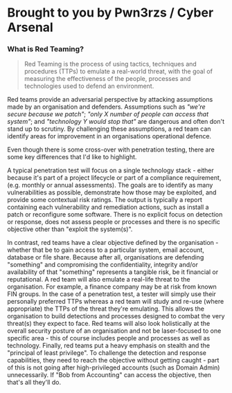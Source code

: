 # Brought to you by Pwn3rzs  / Cyber Arsenal
### What is Red Teaming?

> Red Teaming is the process of using tactics, techniques and procedures (TTPs) to emulate a real-world threat, with the goal of measuring the effectiveness of the people, processes and technologies used to defend an environment.

Red teams provide an adversarial perspective by attacking assumptions made by an organisation and defenders. Assumptions such as _"we're secure because we patch"_; _"only X number of people can access that system"_; and _"technology Y would stop that"_ are dangerous and often don't stand up to scrutiny. By challenging these assumptions, a red team can identify areas for improvement in an organisations operational defence.

Even though there is some cross-over with penetration testing, there are some key differences that I'd like to highlight.

A typical penetration test will focus on a single technology stack - either because it's part of a project lifecycle or part of a compliance requirement, (e.g. monthly or annual assessments). The goals are to identify as many vulnerabilities as possible, demonstrate how those may be exploited, and provide some contextual risk ratings. The output is typically a report containing each vulnerability and remediation actions, such as install a patch or reconfigure some software. There is no explicit focus on detection or response, does not assess people or processes and there is no specific objective other than "exploit the system(s)".

In contrast, red teams have a clear objective defined by the organisation - whether that be to gain access to a particular system, email account, database or file share. Because after all, organisations are defending "something" and compromising the confidentiality, integrity and/or availability of that "something" represents a tangible risk, be it financial or reputational. A red team will also emulate a real-life threat to the organisation. For example, a finance company may be at risk from known FIN groups. In the case of a penetration test, a tester will simply use their personally preferred TTPs whereas a red team will study and re-use (where appropriate) the TTPs of the threat they're emulating. This allows the organisation to build detections and processes designed to combat the very threat(s) they expect to face. Red teams will also look holistically at the overall security posture of an organisation and not be laser-focused to one specific area - this of course includes people and processes as well as technology. Finally, red teams put a heavy emphasis on stealth and the "principal of least privilege". To challenge the detection and response capabilities, they need to reach the objective without getting caught - part of this is not going after high-privileged accounts (such as Domain Admin) unnecessarily. If "Bob from Accounting" can access the objective, then that's all they'll do.